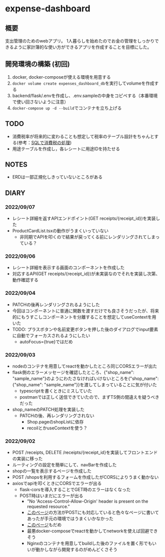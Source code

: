 # expense-dashboard
## 概要
支出管理のためのwebアプリ。
1人暮らしを始めたのでお金の管理をしっかりできるように家計簿的な使い方ができるアプリを作成することを目標にした。

## 開発環境の構築 (初回)
1. docker, docker-composeが使える環境を用意する
2. `docker volume create expenses_dashboard_db`を実行してvolumeを作成する
3. backend/flask/.envを作成し、.env.sampleの中身をコピペする（本番環境で使い回さないように注意）
4. `docker-compose up -d --build`でコンテナを立ち上げる

## TODO
- 消費税率が将来的に変わることも想定して税率のテーブル設計をちゃんとする(参考：[SQLで消費税の処理](https://sikushima.hatenablog.com/entry/2020/06/09/113306))
- 用途テーブルを作成し，各レシートに用途IDを持たせる

## NOTES
- ERDは一部正規化しきっていないところがある

## DIARY
### 2022/09/07
- レシート詳細を返すAPIエンドポイント(GET receipts/{receipt_id})を実装した
- ProductCardList.tsxの動作がうまくいっていない
  - 非同期でAPIを叩くので結果が戻ってくる前にレンダリングされてしまっている？

### 2022/09/06
- レシート詳細を表示する画面のコンポーネントを作成した
- 対応するAPI(GET receipts/{receipt_id})が未実装なのでそれを実装し次第、動作確認する
### 2022/09/04
- PATCHの後再レンダリングされるようにした
- 今回はコンポーネントに普通に関数を渡すだけでも良さそうだったが、将来的にもうすこしコンポーネントを分離することを想定してuseContextを用いた
- TODO: プラスボタンや名前変更ボタンを押した後のダイアログでinput要素に自動でフォーカスされるようにしたい
  - autoFocus={true}ではだめ
### 2022/09/03
- nodeのコンテナを用意してreactを動かしたところ同じCORSエラーが出た
- flask側のエラーメッセージを確認したところ、{"shop_name": "sample_name"}のようにわたさなければいけないところを{"shop_name": {"shop_name": "sample_name"}}を渡してしまっていることに気が付いた
  - typescriptを書くときにミスしていた
  - postmanでは正しく送信できていたので、まずTS側の間違えを疑うべきだった
- shop_nameのPATCH処理を実装した
  - PATCHの後、再レンダリングされない
    - Shop.pageのshopListに依存
    - recoilとかuseContextを使う？
### 2022/09/02
- POST /receipts, DELETE /receipts/{receipt_id}を実装してフロントエンドの実装に移った
- ルーティングの設定を簡単にして、navBarを作成した
- shopの一覧を表示するページを作成した
- POST /shopsを利用するフォームを作成したがCORSによりうまく動かない
- axiosでapiを叩くときにCORSでエラーが出る
  - flask-corsを導入することでGET時のエラーはなくなった
  - POST時はいまだにエラーが出る
    - "No 'Access-Control-Allow-Origin' header is present on the requested resource."
    - [このページ](https://melheaven.hatenadiary.jp/entry/react-flask-cors)の方法がPOSTにも対応していると色々なページに書いてあったが手元の環境ではうまくいかなかった
    - [このページ](https://stackoverflow.com/questions/39550920/flask-cors-not-working-for-post-but-working-for-get)もだめ
    - 最悪docker-composeでreactを動かしてnetworkを使えば回避できそう
    - Nginxのコンテナを用意してbuildした後のファイルを置く形でもいいが動かしながら開発するのがめんどくさそう
